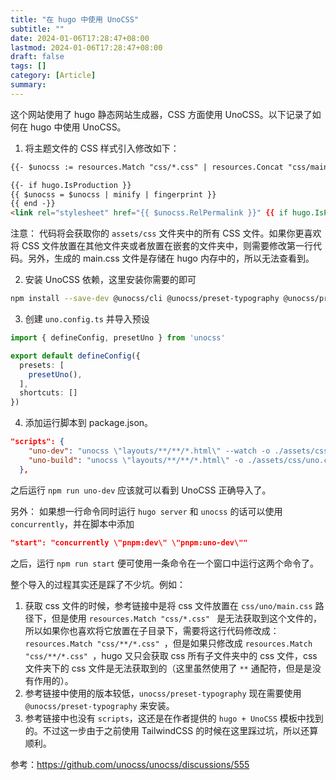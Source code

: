 ```yaml
---
title: "在 hugo 中使用 UnoCSS"
subtitle: ""
date: 2024-01-06T17:28:47+08:00
lastmod: 2024-01-06T17:28:47+08:00
draft: false
tags: []
category: [Article]
summary: 
---
```


这个网站使用了 hugo 静态网站生成器，CSS 方面使用 UnoCSS。以下记录了如何在 hugo 中使用 UnoCSS。

1. 将主题文件的 CSS 样式引入修改如下：

```html
{{- $unocss := resources.Match "css/*.css" | resources.Concat "css/main.css" -}}

{{- if hugo.IsProduction }}
{{ $unocss = $unocss | minify | fingerprint }}
{{ end -}}
<link rel="stylesheet" href="{{ $unocss.RelPermalink }}" {{ if hugo.IsProduction }} integrity="{{ $unocss.Data.Integrity }}" {{ end }}>
```

注意：
代码将会获取你的 `assets/css` 文件夹中的所有 CSS 文件。如果你更喜欢将 CSS 文件放置在其他文件夹或者放置在嵌套的文件夹中，则需要修改第一行代码。另外，生成的 main.css 文件是存储在 hugo 内存中的，所以无法查看到。

2. 安装 UnoCSS 依赖，这里安装你需要的即可

```bash
npm install --save-dev @unocss/cli @unocss/preset-typography @unocss/preset-uno @unocss/preset-wind
```

3. 创建 `uno.config.ts` 并导入预设

```typescript
import { defineConfig, presetUno } from 'unocss'

export default defineConfig({
  presets: [
    presetUno(),
  ],
  shortcuts: []
})
```

4. 添加运行脚本到 package.json。

```json
"scripts": {
    "uno-dev": "unocss \"layouts/**/**/*.html\" --watch -o ./assets/css/uno.css",
    "uno-build": "unocss \"layouts/**/**/*.html\" -o ./assets/css/uno.css"
  },
```

之后运行 `npm run uno-dev` 应该就可以看到 UnoCSS 正确导入了。   

另外：
如果想一行命令同时运行 `hugo server` 和 `unocss` 的话可以使用 `concurrently`，并在脚本中添加

```json
"start": "concurrently \"pnpm:dev\" \"pnpm:uno-dev\""
```
之后，运行 `npm run start` 便可使用一条命令在一个窗口中运行这两个命令了。

整个导入的过程其实还是踩了不少坑。例如：
1. 获取 css 文件的时候，参考链接中是将 css 文件放置在 `css/uno/main.css` 路径下，但是使用 `resources.Match "css/*.css" ` 是无法获取到这个文件的，所以如果你也喜欢将它放置在子目录下，需要将这行代码修改成：`resources.Match "css/**/*.css" `，但是如果只修改成 `resources.Match "css/**/*.css" `，hugo 又只会获取 css 所有子文件夹中的 css 文件，css 文件夹下的 css 文件是无法获取到的（这里虽然使用了 `**` 通配符，但是是没有作用的）。
2. 参考链接中使用的版本较低，`unocss/preset-typography` 现在需要使用 `@unocss/preset-typography` 来安装。
3. 参考链接中也没有 `scripts`，这还是在作者提供的 `hugo + UnoCSS` 模板中找到的。不过这一步由于之前使用 TailwindCSS 的时候在这里踩过坑，所以还算顺利。

参考：https://github.com/unocss/unocss/discussions/555
